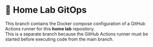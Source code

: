 # 🏡 Home Lab GitOps

This branch contains the Docker compose configuration of a GitHub Actions runner for this **home lab** repository.
\
This is a separate branch because the GitHub Actions runner must be started before executing code from the main branch.
